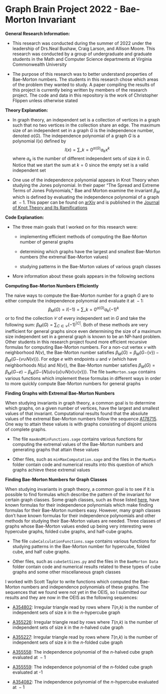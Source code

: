 # Graph Brain Project 2022 - Bae-Morton Invariant

**General Research Information:**

-   This research was conducted during the summer of 2022 under the
    leadership of Drs.Neal Bushaw, Craig Larson, and Allison Moore. This
    research was conducted by a group of undergraduate and graduate
    students in the Math and Computer Science departments at Virginia
    Commonwealth University

-   The purpose of this research was to better understand properties of
    Bae-Morton numbers. The students in this research chose which areas
    of the problem they wanted to study. A paper compiling the results
    of this project is currently being written by members of the
    research project. The code and data in this repository is the work
    of Christopher Flippen unless otherwise stated

**Theory Explanation:**

-   In graph theory, an independent set is a collection of vertices in a
    graph such that no two vertices in the collection share an edge. The
    maximum size of an independent set in a graph *G* is the
    independence number, denoted *α*(*G*). The independence polynomial
    of a graph *G* is a polynomial *I*(*x*) defined by
    $$I(x) = \sum\_{k=0}^{\alpha(G)} a_k x^k$$
    where *a*<sub>*k*</sub> is the number of different independent sets
    of size *k* in *G*. Notice that we start the sum at *k* = 0 since
    the empty set is a valid independent set

-   One use of the independence polynomial appears in Knot Theory when
    studying the Jones polynomial. In their paper “The Spread and
    Extreme Terms of Jones Polynomials," Bae and Morton examine the
    invariant *β*<sub>*M*</sub> which is defined by evaluating the
    independence polynomial of a graph at  − 1. This paper can be found
    on [arXiv](https://arxiv.org/abs/math/0012089) and is published in
    the [Journal of Knot Theory and Its
    Ramifications](https://www.worldscientific.com/doi/10.1142/S0218216503002512)

**Code Explanation:**

-   The three main goals that I worked on for this research were:

    -   implementing efficient methods of computing the Bae-Morton
        number of general graphs

    -   determining which graphs have the largest and smallest
        Bae-Morton numbers (the extremal Bae-Morton values)

    -   studying patterns in the Bae-Morton values of various graph
        classes

-   More information about these goals appears in the following sections

**Computing Bae-Morton Numbers Efficiently**

The naive ways to compute the Bae-Morton number for a graph *G* are to
either compute the independence polynomial and evaluate it at  − 1:
$$\beta_M(G) = I(-1) = \sum\_{k=0}^{\alpha(G)} a_k(-1)^k$$
or to find the collection 𝒞 of every independent set in *G* and take the
following sum:
*β*<sub>*M*</sub>(*G*) = ∑<sub>*C* ∈ 𝒞</sub>(−1)<sup>\|*C*\|</sup>.
Both of these methods are very inefficient for general graphs since even
determining the size of a maximum size independent set in a general
graph is known to be an NP-hard problem. Other students in this research
project found more efficient recursive formulas for computing Bae-Morton
numbers. For a non-cut vertex *v* with neighborhood *N*(*v*), the
Bae-Morton number satisfies
*β*<sub>*M*</sub>(*G*) = *β*<sub>*M*</sub>(*G*−{*v*}) − *β*<sub>*M*</sub>(*G*−{*v*∪*N*(*v*)}).
For edge *e* with endpoints *u* and *v* (which have neighborhoods
*N*(*u*) and *N*(*v*)), the Bae-Morton number satisfies
*β*<sub>*M*</sub>(*G*) = *β*<sub>*M*</sub>(*G*−*e*) − *β*<sub>*M*</sub>(*G*−{*N*(*u*)∪{*u*}∪*N*(*v*)∪{*v*}}).
The file `baeMorton.sage` contains various functions which implement
these formulas in different ways in order to more quickly compute
Bae-Morton numbers for general graphs

**Finding Graphs with Extremal Bae-Morton Numbers**

When studying invariants in graph theory, a common goal is to determine
which graphs, on a given number of vertices, have the largest and
smallest values of that invariant. Computational results found that the
absolute values of the extremal Bae-Morton numbers follow the sequence
[A178715](https://oeis.org/A178715). One way to attain these values is
with graphs consisting of disjoint unions of complete graphs.

-   The file `maxAndMinFunctions.sage` contains various functions for
    computing the extremal values of the Bae-Morton numbers and
    generating graphs that attain these values

-   Other files, such as `minMaxComputation.sage` and the files in the
    `MaxMin` folder contain code and numerical results into this
    question of which graphs achieve these extremal values

**Finding Bae-Morton Numbers for Graph Classes**

When studying invariants in graph theory, a common goal is to see if it
is possible to find formulas which describe the pattern of the invariant
for certain graph classes. Some graph classes, such as those listed
[here](https://mathworld.wolfram.com/IndependencePolynomial.html), have
known formulas for their independence polynomials which make finding
formulas for their Bae-Morton numbers easy. However, many graph classes
don’t have known formulas for their independence polynomials and other
methods for studying their Bae-Morton values are needed. Three classes
of graphs whose Bae-Morton values ended up being very interesting were
hypercube graphs, folded cube graphs, and half-cube graphs.

-   The file `cubeCalculationFunctions.sage` contains various functions
    for studying patterns in the Bae-Morton number for hypercube, folded
    cube, and half cube graphs.

-   Other files, such as `cubeSetSizes.py` and the files in the
    `BaeMorton Data` folder contain code and numerical results related
    to these types of cube graphs and some other miscellaneous graph
    classes

I worked with Scott Taylor to write functions which computed the
Bae-Morton numbers and independence polynomials of these graphs. The
sequences that we found were not yet in the OEIS, so I submitted our
results and they are now in the OEIS as the following sequences:

-   [A354802](https://oeis.org/A354802): Irregular triangle read by rows
    where *T*(*n*,*k*) is the number of independent sets of size *k* in
    the *n*-hypercube graph

-   [A355226](https://oeis.org/A355226): Irregular triangle read by rows
    where *T*(*n*,*k*) is the number of independent sets of size *k* in
    the *n*-halved cube graph

-   [A355227](https://oeis.org/A355227): Irregular triangle read by rows
    where *T*(*n*,*k*) is the number of independent sets of size *k* in
    the *n*-folded cube graph

-   [A355558](https://oeis.org/A355558): The independence polynomial of
    the *n*-halved cube graph evaluated at  − 1

-   [A355559](https://oeis.org/A355559): The independence polynomial of
    the *n*-folded cube graph evaluated at -1

-   [A354082](https://oeis.org/A354082): The independence polynomial of
    the *n*-hypercube evaluated at  − 1
